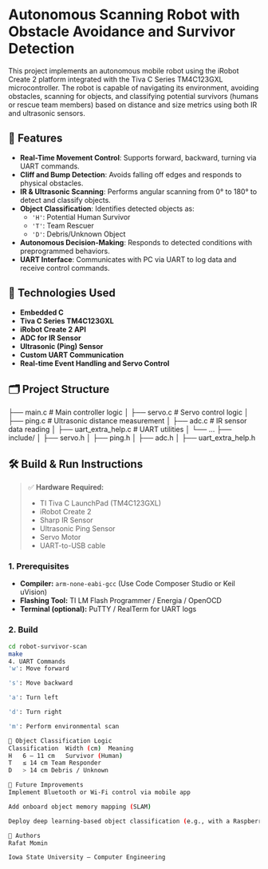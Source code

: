 # Autonomous Scanning Robot with Obstacle Avoidance and Survivor Detection

This project implements an autonomous mobile robot using the iRobot Create 2 platform integrated with the Tiva C Series TM4C123GXL microcontroller. The robot is capable of navigating its environment, avoiding obstacles, scanning for objects, and classifying potential survivors (humans or rescue team members) based on distance and size metrics using both IR and ultrasonic sensors.

## 🚀 Features

- **Real-Time Movement Control**: Supports forward, backward, turning via UART commands.
- **Cliff and Bump Detection**: Avoids falling off edges and responds to physical obstacles.
- **IR & Ultrasonic Scanning**: Performs angular scanning from 0° to 180° to detect and classify objects.
- **Object Classification**: Identifies detected objects as:
  - `'H'`: Potential Human Survivor
  - `'T'`: Team Rescuer
  - `'D'`: Debris/Unknown Object
- **Autonomous Decision-Making**: Responds to detected conditions with preprogrammed behaviors.
- **UART Interface**: Communicates with PC via UART to log data and receive control commands.

## 🧰 Technologies Used

- **Embedded C**
- **Tiva C Series TM4C123GXL**
- **iRobot Create 2 API**
- **ADC for IR Sensor**
- **Ultrasonic (Ping) Sensor**
- **Custom UART Communication**
- **Real-time Event Handling and Servo Control**

## 🗂️ Project Structure

├── main.c # Main controller logic
│ ├── servo.c # Servo control logic
│ ├── ping.c # Ultrasonic distance measurement
│ ├── adc.c # IR sensor data reading
│ ├── uart_extra_help.c # UART utilities
│ └── ...
├── include/
│ ├── servo.h
│ ├── ping.h
│ ├── adc.h
│ ├── uart_extra_help.h


## 🛠️ Build & Run Instructions

> ✅ **Hardware Required:**
> - TI Tiva C LaunchPad (TM4C123GXL)
> - iRobot Create 2
> - Sharp IR Sensor
> - Ultrasonic Ping Sensor
> - Servo Motor
> - UART-to-USB cable

### 1. Prerequisites

- **Compiler:** `arm-none-eabi-gcc` (Use Code Composer Studio or Keil uVision)
- **Flashing Tool:** TI LM Flash Programmer / Energia / OpenOCD
- **Terminal (optional):** PuTTY / RealTerm for UART logs

### 2. Build

```bash
cd robot-survivor-scan
make
4. UART Commands
'w': Move forward

's': Move backward

'a': Turn left

'd': Turn right

'm': Perform environmental scan

🧪 Object Classification Logic
Classification	Width (cm)	Meaning
H	6 – 11 cm	Survivor (Human)
T	≤ 14 cm	Team Responder
D	> 14 cm	Debris / Unknown

📄 Future Improvements
Implement Bluetooth or Wi-Fi control via mobile app

Add onboard object memory mapping (SLAM)

Deploy deep learning-based object classification (e.g., with a Raspberry Pi)

📌 Authors
Rafat Momin 

Iowa State University – Computer Engineering
